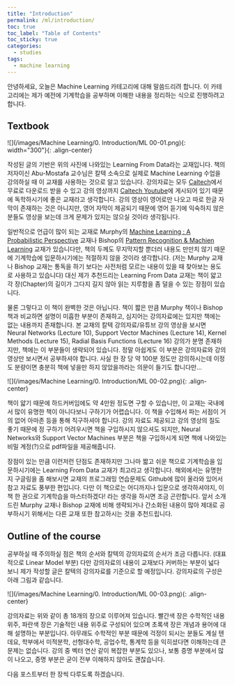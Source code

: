 ```yaml
---
title: "Introduction"
permalink: /ml/introduction/
toc: true
toc_label: "Table of Contents"
toc_sticky: true
categories:
  - studies
tags:
  - machine learning
---
```



안녕하세요, 오늘은 Machine Learning 카테고리에 대해 말씀드리려 합니다. 이 카테고리에는 제가 예전에 기계학습을 공부하며 이해한 내용을 정리하는 식으로 진행하려고 합니다.

## Textbook

![](/images/Machine Learning/0. Introduction/ML 00-01.png){: width="300"}{: .align-center}

작성된 글의 기반은 위의 사진에 나와있는 Learning From Data라는 교재입니다. 책의 저자이신 Abu-Mostafa 교수님은 칼텍 소속으로 실제로 Machine Learning 수업을 강의하실 때 이 교재를 사용하는 것으로 알고 있습니다. 강의자료는 모두 [Caltech](https://work.caltech.edu/textbook.html)에서 무료로 다운로드 받을 수 있고 강의 영상까지 [Caltech Youtube](https://www.youtube.com/watch?v=mbyG85GZ0PI&list=PLD63A284B7615313A&ab_channel=caltech)에 게시되어 있기 때문에 독학하시기에 좋은 교재라고 생각합니다. 강의 영상이 영어로만 나오고 따로 한글 자막이 존재하는 것은 아니지만, 영어 자막이 제공되기 때문에 영어 듣기에 익숙하지 않은 분들도 영상을 보는데 크게 문제가 있지는 않으실 것이라 생각됩니다.

일반적으로 언급이 많이 되는 교재로 Murphy의 [Machine Learning : A Probabilistic Perspective](https://www.amazon.com/Machine-Learning-Probabilistic-Perspective-Computation/dp/0262018020/ref=sr_1_1?crid=194TGT6A3GLWG&keywords=Machine+Learning+%3A+A+Probabilistic+Perspective&qid=1677073873&sprefix=machine+learning+a+probabilistic+perspective%2Caps%2C234&sr=8-1) 교재나 Bishop의 [Pattern Recognition & Machien Learning](https://www.amazon.com/Pattern-Recognition-Learning-Information-Statistics/dp/0387310738/ref=sr_1_1?crid=12XEZA5LW172R&keywords=pattern+recognition+%26+machine+learning&qid=1677074201&sprefix=machine+learning+a+probabilistic+perspective%2Caps%2C1023&sr=8-1) 교재가 있습니다만, 책의 두께도 무지막지할 뿐더러 내용도 만만치 않기 때문에 기계학습에 입문하시기에는 적절하지 않을 것이라 생각합니다. (저는 Murphy 교재나 Bishop 교재는 통독을 하기 보다는 사전처럼 모르는 내용이 있을 때 찾아보는 용도로 사용하고 있습니다) 대신 제가 추천드리는 Learning From Data 교재는 책이 얇고 각 장(Chapter)의 길이가 그다지 길지 않아 읽는 지루함을 좀 덜을 수 있는 장점이 있습니다.

물론 그렇다고 이 책이 완벽한 것은 아닙니다. 책이 짧은 만큼 Murphy 책이나 Bishop 책과 비교하면 설명이 미흡한 부분이 존재하고, 심지어는 강의자료에는 있지만 책에는 없는 내용까지 존재합니다. 본 교재의 칼텍 강의자료/유튜브 강의 영상을 보시면 Neural Networks (Lecture 10), Support Vector Machines (Lecture 14), Kernel Methods (Lecture 15), Radial Basis Functions (Lecture 16) 강의가 분명 존재하지만, 책에는 이 부분들이 생략되어 있습니다. 정말 아쉽게도 이 부분은 강의자료와 강의영상만 보시면서 공부하셔야 합니다. 사실 한 장 당 약 100분 정도만 강의하시는데 이정도 분량이면 충분히 책에 넣을만 하지 않았을까라는 의문이 들기도 합니다만…

![](/images/Machine Learning/0. Introduction/ML 00-02.png){: .align-center}

책이 얇기 때문에 하드커버임에도 약 4만원 정도면 구할 수 있습니만, 이 교재는 국내에서 많이 유명한 책이 아니다보니 구하기가 어렵습니다. 이 책을 수입해서 파는 서점이 거의 없어 아마존 등을 통해 직구하셔야 합니다. 강의 자료도 제공되고 강의 영상의 질도 좋기 때문에 정 구하기 어려우시면 책을 구입하시지 않으셔도 되지만, Neural Networks와 Support Vector Machines 부분은 책을 구입하시게 되면 책에 나와있는 비밀 계정(?)으로 pdf파일을 제공해줍니다.

장점이 있는 만큼 이런저런 단점도 존재하지만 그나마 짧고 쉬운 책으로 기계학습을 입문하시기에는 Learning From Data 교재가 최고라고 생각합니다. 해외에서는 유명한지 구글링을 좀 해보시면 교재의 프로그래밍 연습문제도 Github에 많이 올라와 있어서 참고 자료도 풍부한 편입니다. 다만 이 책으로는 어디까지나 입문으로 생각하셔야지, 이 책 한 권으로 기계학습을 마스터하겠다! 라는 생각을 하시면 조금 곤란합니다. 앞서 소개드린 Murphy 교재나 Bishop 교재에 비해 생략되거나 간소화된 내용이 많아 제대로 공부하시기 위해서는 다른 교재 또한 참고하시는 것을 추천드립니다.

## Outline of the course

공부하실 때 주의하실 점은 책의 순서와 칼텍의 강의자료의 순서가 조금 다릅니다. (대표적으로 Linear Model 부분) 다만 강의자료의 내용이 교재보다 커버하는 부분이 넓다 보니 제가 작성할 글은 칼텍의 강의자료를 기준으로 할 예정입니다. 강의자료의 구성은 아래 그림과 같습니다.

![](/images/Machine Learning/0. Introduction/ML 00-03.png){: .align-center}

강의자료는 위와 같이 총 18개의 장으로 이루어져 있습니다. 빨간색 장은 수학적인 내용 위주, 파란색 장은 기술적인 내용 위주로 구성되어 있으며 초록색 장은 개념과 용어에 대해 설명하는 부분입니다. 아무래도 수학적인 부분 때문에 걱정이 되시는 분들도 계실 텐데요, 학부에서 미적분학, 선형대수학, 공업수학, 통계학 등을 익히셨다면 이해하는데 큰 문제는 없습니다. 강의 중 벡터 연산 같이 복잡한 부분도 있으나, 보통 증명 부분에서 많이 나오고, 증명 부분은 굳이 전부 이해하지 않아도 괜찮습니다.

다음 포스트부터 한 장씩 다루도록 하겠습니다.
